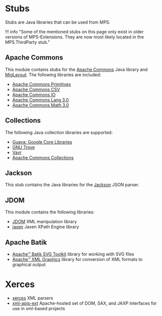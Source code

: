 # Stubs

Stubs are Java libraries that can be used from MPS.

!!! info "Some of the mentioned stubs on this page only exist in older versions of MPS-Extensions. They are now most likely located in the MPS.ThirdParty stub."

## Apache Commons

This module contains stubs for the [Apache Commons](https://commons.apache.org/) Java library and [MigLayout](http://www.miglayout.com/).
The following libraries are included:

- [Apache Commons Primitives](https://commons.apache.org/dormant/commons-primitives/)
- [Apache Commons CSV](https://commons.apache.org/proper/commons-csv/)
- [Apache Commons IO](https://commons.apache.org/proper/commons-io/)
- [Apache Commons Lang 3.0](https://commons.apache.org/proper/commons-lang/)
- [Apache Commons Math 3.0](https://commons.apache.org/proper/commons-math/)

## Collections

The following Java collection libraries are supported:

- [Guava: Google Core Libraries](https://github.com/google/guava)
- [GNU Trove](http://trove4j.sourceforge.net/html/overview.html)
- [Vavr](https://www.vavr.io)
- [Apache Commons Collections](https://commons.apache.org/proper/commons-collections/)

## Jackson

This stub contains the Java libraries for the [Jackson](https://github.com/FasterXML/jackson) JSON parser.

## JDOM

This module contains the following libraries:

- [JDOM](http://www.jdom.org/) XML manipulation library
- [jaxen](https://github.com/jaxen-xpath/jaxen) Jaxen XPath Engine library

## Apache Batik

- [Apache™ Batik SVG Toolkit](https://xmlgraphics.apache.org/batik/) library for working with SVG files
- [Apache™ XML Graphics](https://xmlgraphics.apache.org/) library for conversion of XML formats to graphical output

# Xerces

- [xerces](https://xerces.apache.org/xerces2-j/) XML parsers
- [xml-apis-ext](http://xml.apache.org/commons/components/external/) Apache-hosted set of DOM, SAX, and JAXP interfaces for use in xml-based projects